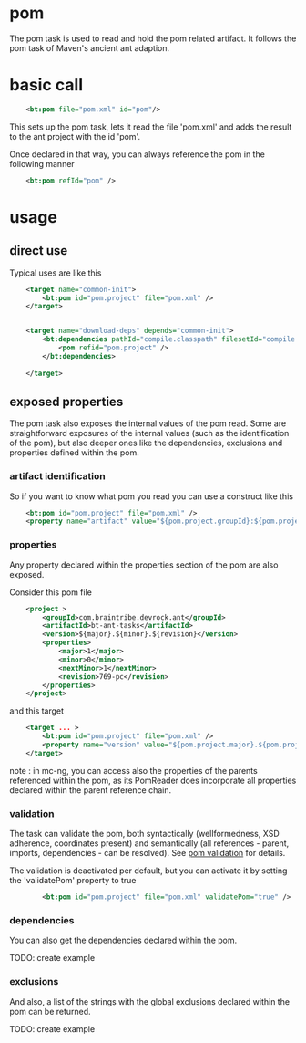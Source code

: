 # pom

The pom task is used to read and hold the pom related artifact. It follows the pom task of Maven's ancient ant adaption.

# basic call
```xml
    <bt:pom file="pom.xml" id="pom"/>
```    
This sets up the pom task, lets it read the file 'pom.xml' and adds the result to the ant project with the id 'pom'.

Once declared in that way, you can always reference the pom in the following manner
```xml
    <bt:pom refId="pom" />
```    

# usage

## direct use 
Typical uses are like this 
```xml
    <target name="common-init">
        <bt:pom id="pom.project" file="pom.xml" />
    </target>


    <target name="download-deps" depends="common-init">
        <bt:dependencies pathId="compile.classpath" filesetId="compile.fileset" sourcesFilesetId="compile.sources.fileset" useScope="compile">
            <pom refid="pom.project" />
        </bt:dependencies>
        
    </target>
```

## exposed properties

The pom task also exposes the internal values of the pom read. Some are straightforward exposures of the internal values (such as the identification of the pom), but also deeper ones like the dependencies, exclusions and properties defined within the pom.

### artifact identification 

So if you want to know what pom you read you can use a construct like this 
```xml
    <bt:pom id="pom.project" file="pom.xml" />
    <property name="artifact" value="${pom.project.groupId}:${pom.project.artifactId}#${pom.project.version}"/>
```            

### properties 

Any property declared within the properties section of the pom are also exposed. 

Consider this pom file 
```xml
    <project >
        <groupId>com.braintribe.devrock.ant</groupId>
        <artifactId>bt-ant-tasks</artifactId>
        <version>${major}.${minor}.${revision}</version>
        <properties>
            <major>1</major>
            <minor>0</minor>
            <nextMinor>1</nextMinor>
            <revision>769-pc</revision>
        </properties>
    </project>
```
and this target 
```xml
    <target ... >
        <bt:pom id="pom.project" file="pom.xml" />
        <property name="version" value="${pom.project.major}.${pom.project.minor}.${pom.project.revision}"/>        
    </target>
```
note : in mc-ng, you can access also the properties of the parents referenced within the pom, as its PomReader does incorporate all properties declared within the parent reference chain.

### validation
The task can validate the pom, both syntactically (wellformedness, XSD adherence, coordinates present) and semantically (all references - parent, imports, dependencies - can be resolved). See [pom validation](./validate-pom.md) for details.

The validation is deactivated per default, but you can activate it by setting the 'validatePom' property to true
```xml
        <bt:pom id="pom.project" file="pom.xml" validatePom="true" />
```

### dependencies
You can also get the dependencies declared within the pom. 

TODO: create example


### exclusions
And also, a list of the strings with the global exclusions declared within the pom can be returned. 
            
TODO: create example            